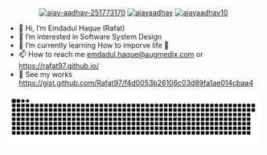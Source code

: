 <p align="center">
<a href="https://cutt.ly/rlinkedin" target="blank"><img align="center" src="https://raw.githubusercontent.com/rahuldkjain/github-profile-readme-generator/master/src/images/icons/Social/linked-in-alt.svg" alt="ajay-aadhav-251773170" height="30" width="40" /></a>
<a href="https://cutt.ly/rtwitter" target="blank"><img align="center" src="https://raw.githubusercontent.com/rahuldkjain/github-profile-readme-generator/master/src/images/icons/Social/twitter.svg" alt="ajayaadhav" height="30" width="40" /></a>
<a href="https://cutt.ly/rfacebook" target="blank"><img align="center" src="https://raw.githubusercontent.com/rahuldkjain/github-profile-readme-generator/master/src/images/icons/Social/facebook.svg" alt="ajayaadhav10" height="30" width="40" /></a>
</p>


- 👋 Hi, I’m Emdadul Haque (Rafat)
- 👀 I’m interested in Software System Design 
- 🌱 I’m currently learning How to imporve life 🤔
- 📫 How to reach me emdadul.haque@augmedix.com or https://rafat97.github.io/
- 👀 See my works https://gist.github.com/Rafat97/f4d0053b26106c03d89fa1ae014cbaa4

<!---
ax-rafat/ax-rafat is a ✨ special ✨ repository because its `README.md` (this file) appears on your GitHub profile.
You can click the Preview link to take a look at your changes.
--->
<p align="center">
<img src="/assets/github-snake-dark.svg" title="@ax-rafat-github-snake" alt="@ax-rafat-github-snake"">
<!--   ![*](/assets/github-contribution-grid-snake.svg) -->
</p>
